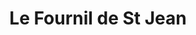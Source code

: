 ---
title: "Le Fournil de St Jean"
url: /saint-jean-sur-vilaine/le-fournil-de-st-jean/
shop: boulangerie
---